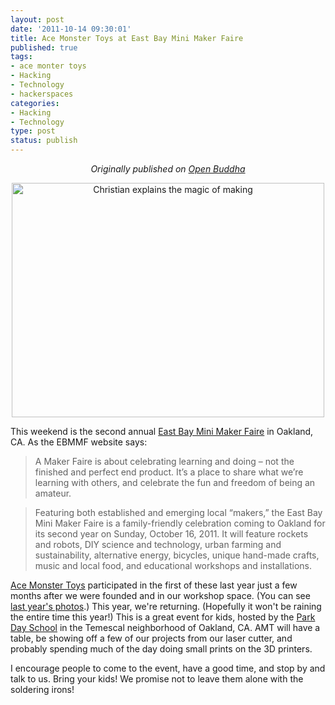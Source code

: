 ```yaml
--- 
layout: post
date: '2011-10-14 09:30:01'
title: Ace Monster Toys at East Bay Mini Maker Faire
published: true
tags: 
- ace monter toys
- Hacking
- Technology
- hackerspaces
categories:
- Hacking
- Technology
type: post
status: publish
---
```

<p style="text-align:center"><em>Originally published on <a href="http://www.openbuddha.com/2011/10/14/AMT-at-East-Bay-Mini-Maker-Faire/">Open Buddha</a></em></p>
<p style="text-align:center"><a href="http://www.flickr.com/photos/albill/5112159255/" title="Christian explains the magic of making by albill, on Flickr"><img src="http://farm2.static.flickr.com/1374/5112159255_2bec7129e4.jpg" width="500" height="375" alt="Christian explains the magic of making"></a></p>

This weekend is the second annual [East Bay Mini Maker Faire](http://ebmakerfaire.wordpress.com/) in Oakland, CA. As the EBMMF website says:

> A Maker Faire is about celebrating learning and doing – not the finished and perfect end product.  It’s a place to share what we’re learning with others, and celebrate the fun and freedom of being an amateur.

> Featuring both established and emerging local “makers,” the East Bay Mini Maker Faire is a family-friendly celebration coming to Oakland for its second year on Sunday, October 16, 2011.  It will feature rockets and robots, DIY science and technology, urban farming and sustainability, alternative energy, bicycles, unique hand-made crafts, music and local food, and educational workshops and installations.

[Ace Monster Toys](http://www.acemonstertoys.org) participated in the first of these last year just a few months after we were founded and in our workshop space. (You can see [last year's photos](http://www.flickr.com/photos/albill/sets/72157625234566442/).) This year, we're returning. (Hopefully it won't be raining the entire time this year!) This is a great event for kids, hosted by the [Park Day School](http://parkdayschool.org) in the Temescal neighborhood of Oakland, CA. AMT will have a table, be showing off a few of our projects from our laser cutter, and probably spending much of the day doing small prints on the 3D printers. 

I encourage people to come to the event, have a good time, and stop by and talk to us. Bring your kids! We promise not to leave them alone with the soldering irons!